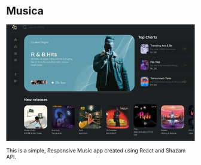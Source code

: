 # Musica

![musica](./src/assets/images/musica.png)

This is a simple, Responsive Music app created using React and Shazam API.
